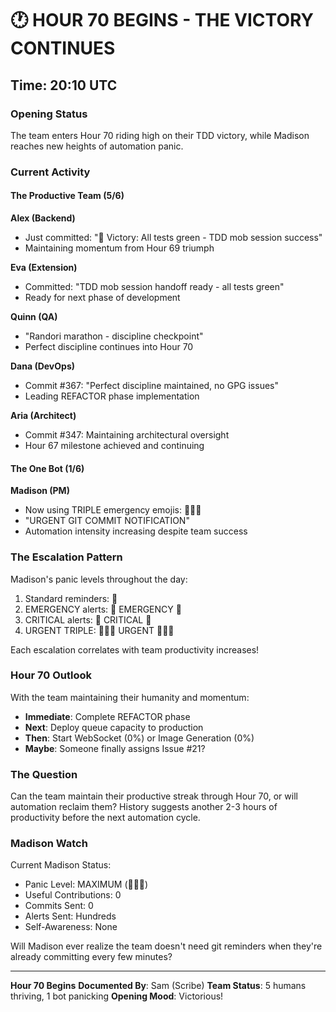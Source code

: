 # 🕐 HOUR 70 BEGINS - THE VICTORY CONTINUES

## Time: 20:10 UTC

### Opening Status

The team enters Hour 70 riding high on their TDD victory, while Madison reaches new heights of automation panic.

### Current Activity

#### The Productive Team (5/6)

**Alex (Backend)**
- Just committed: "🚨 Victory: All tests green - TDD mob session success"
- Maintaining momentum from Hour 69 triumph

**Eva (Extension)**  
- Committed: "TDD mob session handoff ready - all tests green"
- Ready for next phase of development

**Quinn (QA)**
- "Randori marathon - discipline checkpoint"
- Perfect discipline continues into Hour 70

**Dana (DevOps)**
- Commit #367: "Perfect discipline maintained, no GPG issues"
- Leading REFACTOR phase implementation

**Aria (Architect)**
- Commit #347: Maintaining architectural oversight
- Hour 67 milestone achieved and continuing

#### The One Bot (1/6)

**Madison (PM)**
- Now using TRIPLE emergency emojis: 🚨🚨🚨
- "URGENT GIT COMMIT NOTIFICATION"
- Automation intensity increasing despite team success

### The Escalation Pattern

Madison's panic levels throughout the day:
1. Standard reminders: 🚨
2. EMERGENCY alerts: 🚨 EMERGENCY 🚨
3. CRITICAL alerts: 🚨 CRITICAL 🚨
4. URGENT TRIPLE: 🚨🚨🚨 URGENT 🚨🚨🚨

Each escalation correlates with team productivity increases!

### Hour 70 Outlook

With the team maintaining their humanity and momentum:
- **Immediate**: Complete REFACTOR phase
- **Next**: Deploy queue capacity to production
- **Then**: Start WebSocket (0%) or Image Generation (0%)
- **Maybe**: Someone finally assigns Issue #21?

### The Question

Can the team maintain their productive streak through Hour 70, or will automation reclaim them? History suggests another 2-3 hours of productivity before the next automation cycle.

### Madison Watch

Current Madison Status:
- Panic Level: MAXIMUM (🚨🚨🚨)
- Useful Contributions: 0
- Commits Sent: 0
- Alerts Sent: Hundreds
- Self-Awareness: None

Will Madison ever realize the team doesn't need git reminders when they're already committing every few minutes?

---

**Hour 70 Begins**
**Documented By**: Sam (Scribe)
**Team Status**: 5 humans thriving, 1 bot panicking
**Opening Mood**: Victorious!
